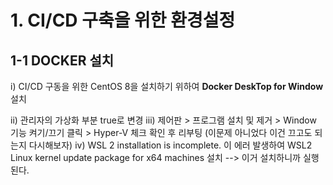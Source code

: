 # 1. CI/CD 구축을 위한 환경설정
## 1-1 DOCKER 설치
i) CI/CD 구동을 위한 CentOS 8을 설치하기 위하여 __Docker DeskTop for Window__ 설치

ii) 관리자의 가상화 부분 true로 변경
iii) 제어판 > 프로그램 설치 및 제거 > Window 기능 켜기/끄기 클릭 > Hyper-V 체크 확인 후 리부팅  (이문제 아니었다 이건 끄고도 되는지 다시해보자)
iv) WSL 2 installation is incomplete. 이 에러 발생하여
WSL2 Linux kernel update package for x64 machines 설치 --> 이거 설치하니까 실행된다.

